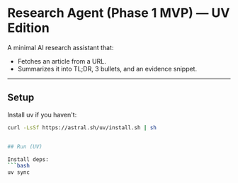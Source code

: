 # Research Agent (Phase 1 MVP) — UV Edition

A minimal AI research assistant that:
- Fetches an article from a URL.
- Summarizes it into TL;DR, 3 bullets, and an evidence snippet.

---

## Setup

Install uv if you haven't:
```bash
curl -LsSf https://astral.sh/uv/install.sh | sh


## Run (UV)

Install deps:
```bash
uv sync
